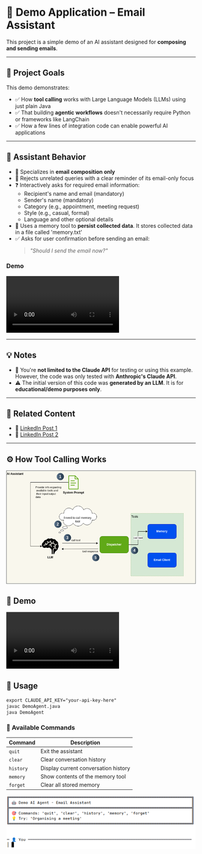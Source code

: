 # 📧 Demo Application – Email Assistant

This project is a simple demo of an AI assistant designed for **composing and sending emails**. 

---

## 🎯 Project Goals

This demo demonstrates:

- ✅ How **tool calling** works with Large Language Models (LLMs) using just plain Java
- ✅ That building **agentic workflows** doesn't necessarily require Python or frameworks like LangChain
- ✅ How a few lines of integration code can enable powerful AI applications

---

## 🤖 Assistant Behavior

- 📨 Specializes in **email composition only**
- 🚫 Rejects unrelated queries with a clear reminder of its email-only focus
- ❓ Interactively asks for required email information:
    - Recipient's name and email (mandatory)
    - Sender's name (mandatory)
    - Category (e.g., appointment, meeting request)
    - Style (e.g., casual, formal)
    - Language and other optional details
- 💾 Uses a memory tool to **persist collected data**. It stores collected data in a file called 'memory.txt'
- ✅ Asks for user confirmation before sending an email:
  > _"Should I send the email now?"_

### Demo

![Demo - Screencast](./doc/screencast.webm)

---

## 💡 Notes

- 🔄 You're **not limited to the Claude API** for testing or using this example. However, the code was only tested with **Anthropic's Claude API**.
- ⚠️ The initial version of this code was **generated by an LLM**. It is for **educational/demo purposes only**.

---

## 📎 Related Content

- 📝 [LinkedIn Post 1](https://www.linkedin.com/feed/update/urn:li:activity:7346836264001679362/)
- 📝 [LinkedIn Post 2](https://www.linkedin.com/feed/update/urn:li:activity:7350048422332104704/)
---

## ⚙️ How Tool Calling Works

![Overview - Tool calling](./doc/overview.png)

## 🎥 Demo

![Demo - Screencast](https://github.com/marascha/plain-java-agent/raw/refs/heads/master/doc/screencast.webm)

## 🧪 Usage

```shell
export CLAUDE_API_KEY="your-api-key-here"
javac DemoAgent.java
java DemoAgent
```

### 💬 Available Commands

| Command   | Description                          |
|-----------|--------------------------------------|
| `quit`    | Exit the assistant                   |
| `clear`   | Clear conversation history           |
| `history` | Display current conversation history |
| `memory`  | Show contents of the memory tool     |
| `forget`  | Clear all stored memory              |

![Commands](./doc/commands.png)
